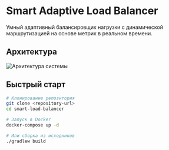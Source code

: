 # Smart Adaptive Load Balancer

Умный адаптивный балансировщик нагрузки с динамической маршрутизацией на основе метрик в реальном времени.

## Архитектура

![Архитектура системы](docs/architecture/overview.png)

## Быстрый старт

```bash
# Клонирование репозитория
git clone <repository-url>
cd smart-load-balancer

# Запуск в Docker
docker-compose up -d

# Или сборка из исходников
./gradlew build